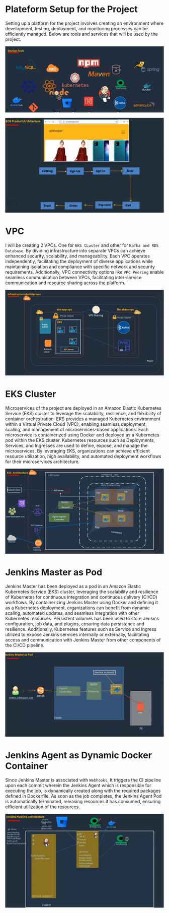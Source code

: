 # Plateform Setup for the Project

Setting up a platform for the project involves creating an environment where development, testing, deployment, and monitoring processes can be efficiently managed. Below are tools and services that will be used by the project.

![alt text](images/All-Arch.png) 

![alt text](images/product-arch.png)


# VPC
I will be creating 2 VPCs. One for `EKS CLuster` and other for `Kafka and RDS Database`. By dividing infrastructure into separate VPCs can achieve enhanced security, scalability, and manageability. Each VPC operates independently, facilitating the deployment of diverse applications while maintaining isolation and compliance with specific network and security requirements. Additionally, VPC connectivity options like `VPC Peering`  enable seamless communication between VPCs, facilitating inter-service communication and resource sharing across the platform.

![alt text](images/vpcs.png)

# EKS Cluster
Microservices of the project are deployed in an Amazon Elastic Kubernetes Service (EKS) cluster to leverage the scalability, resilience, and flexibility of container orchestration. EKS provides a managed Kubernetes environment within a Virtual Private Cloud (VPC), enabling seamless deployment, scaling, and management of microservices-based applications. Each microservice is containerized using Docker and deployed as a Kubernetes pod within the EKS cluster. Kubernetes resources such as Deployments, Services, and Ingresses are used to define, expose, and manage the microservices. By leveraging EKS, organizations can achieve efficient resource utilization, high availability, and automated deployment workflows for their microservices architecture.

![alt text](images/eks-cluster.png)

# Jenkins Master as Pod

Jenkins Master has been deployed as a pod in an Amazon Elastic Kubernetes Service (EKS) cluster, leveraging the scalability and resilience of Kubernetes for continuous integration and continuous delivery (CI/CD) workflows. By containerizing Jenkins Master using Docker and defining it as a Kubernetes deployment, organizations can benefit from dynamic scaling, automated updates, and seamless integration with other Kubernetes resources. Persistent volumes has been used to store Jenkins configuration, job data, and plugins, ensuring data persistence and resilience. Additionally, Kubernetes features such as Service and Ingress  utilized to expose Jenkins services internally or externally, facilitating access and communication with Jenkins Master from other components of the CI/CD pipeline.

![alt text](images/jennkins-master-pod.png)

# Jenkins Agent as Dynamic Docker Container
Since Jenkins Master is associated with `Webhooks`, It triggers the CI pipeline upon each commit wherein the Jenkins Agent which is responsible for executing the job, is dynamically created along with the required packages defined in Dockerfile. As soon as the job completes, the Jenkins Agent Pod is automatically terminated, releasing resources it has consumed, ensuring efficient utilization of the resources.

![alt text](images/dynamic-pod.png)